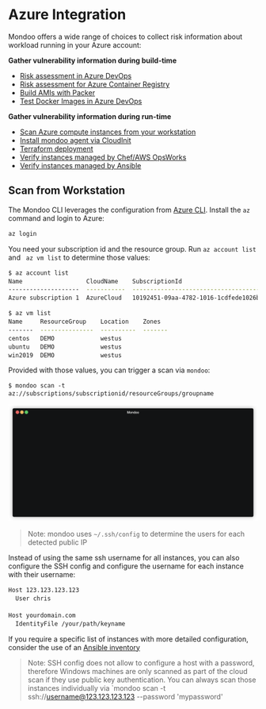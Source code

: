 # Azure Integration

Mondoo offers a wide range of choices to collect risk information about workload running in your Azure account:

**Gather vulnerability information during build-time**

 - [Risk assessment in Azure DevOps](../cicd/azure-devops#azure-devops)
 - [Risk assessment for Azure Container Registry](../registry/azure_acr#azure-container-registry)
 - [Build AMIs with Packer](../devops/packer)
 - [Test Docker Images in Azure DevOps](../cicd/azure-devops)

**Gather vulnerability information during run-time**

  - [Scan Azure compute instances from your workstation](#scan-from-workstation)
  - [Install mondoo agent via CloudInit](../../agent/installation/cloudinit)
  - [Terraform deployment](../devops/terraform)
  - [Verify instances managed by Chef/AWS OpsWorks](../../agent/installation/chef)
  - [Verify instances managed by Ansible](../../agent/installation/ansible)

## Scan from Workstation

The Mondoo CLI leverages the configuration from [Azure CLI](https://docs.microsoft.com/en-us/cli/azure/install-azure-cli?view=azure-cli-latest). Install the `az` command and login to Azure:

```bash
az login
```

You need your subscription id and the resource group. Run `az account list` and ` az vm list` to determine those values:

```bash
$ az account list
Name                  CloudName    SubscriptionId                        State    IsDefault
--------------------  -----------  ------------------------------------  -------  -----------
Azure subscription 1  AzureCloud   10192451-09aa-4782-1016-1cdfede1026b  Enabled  True
```

```bash
$ az vm list
Name     ResourceGroup    Location    Zones
-------  ---------------  ----------  -------
centos   DEMO             westus
ubuntu   DEMO             westus
win2019  DEMO             westus
```

Provided with those values, you can trigger a scan via `mondoo`:

```
$ mondoo scan -t az://subscriptions/subscriptionid/resourceGroups/groupname
```

![Mondoo Azure instances scan from CLI](../static/videos/azure-compute-scan.gif)

> Note: mondoo uses `~/.ssh/config` to determine the users for each detected public IP

Instead of using the same ssh username for all instances, you can also configure the SSH config and configure the username for each instance with their username:

```bash
Host 123.123.123.123
  User chris

Host yourdomain.com
  IdentityFile /your/path/keyname
````

If you require a specific list of instances with more detailed configuration, consider the use of an [Ansible inventory](../devops/ansible)

> Note: SSH config does not allow to configure a host with a password, therefore Windows machines are only scanned as part of the cloud scan if they use public key authentication. You can always scan those instances individually via `mondoo scan -t ssh://username@123.123.123.123 --password 'mypassword'